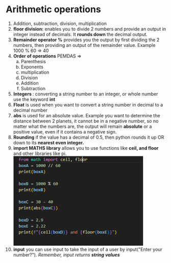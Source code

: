 <h1>Arithmetic operations</h1>
    <ol type="1">
        <li>Addition, subtraction, division, multiplication</li>
        <li><b>floor division:</b> enables you to divide 2 numbers and provide an output in integer instead of decimals. It <b>rounds down</b> the decimal output.</li>
        <li><b>Remainder operator %</b> provides you the output by first dividing the 2 numbers, then providing an output of the remainder value. Example 1000 % 60 => 40</li>
        <li><b>Order of operations</b> PEMDAS => <br>
        <ol type="a">
            <li>Parenthesis</li>
            <li>Exponents</li>
            <li>multiplication</li>
            <li>Division</li>
            <li>Addition</li>
            <li>Subtraction</li>
        </ol></li>
        <li><b>Integers </b>: converting a string number to an integer, or whole number use the keyword <b>int</b></li>
        <li><b>Float</b> is used when you want to convert a string number in decimal to a decimal number</li>
        <li><b>abs</b> is used for an absolute value. Example you want to determine the distance between 2 planets, it cannot be in a negative number, so no matter what the numbers are, the output will remain <b>absolute</b> or a positive value, even if it contains a negative sign.</li>
        <li><b>Rounding</b> if the value has a decimal of 0.5, then python rounds it up OR down to its <b>nearest even integer.</b></li>
        <li><b>import MATHS library</b> allows you to use functions like <b>ceil, and floor</b> and other libraries like pi. <br>
        <img src="/images/6a.PNG" alt=""></li>
        <li><b>input</b> you can use input to take the input of a user by input("Enter your number?"). <i>Remember, input returns <b>string values</b></i></li>
       
</ol>
